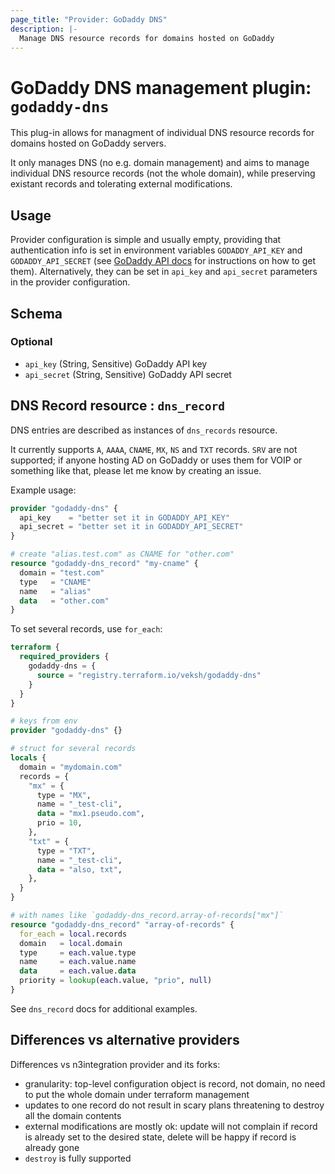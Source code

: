 ```yaml
---
page_title: "Provider: GoDaddy DNS"
description: |-
  Manage DNS resource records for domains hosted on GoDaddy
---
```


# GoDaddy DNS management plugin: `godaddy-dns`

This plug-in allows for managment of individual DNS resource records for domains hosted on GoDaddy servers.

It only manages DNS (no e.g. domain management) and aims to manage individual DNS resource records (not the whole domain), while preserving existant records and tolerating external modifications.

## Usage

Provider configuration is simple and usually empty, providing that authentication info is set in environment variables `GODADDY_API_KEY` and `GODADDY_API_SECRET` (see [GoDaddy API docs](https://developer.godaddy.com/) for instructions on how to get them). Alternatively, they can be set in `api_key` and `api_secret` parameters in the provider configuration.<!-- schema generated by tfplugindocs -->
## Schema

### Optional

- `api_key` (String, Sensitive) GoDaddy API key
- `api_secret` (String, Sensitive) GoDaddy API secret

## DNS Record resource : `dns_record`

DNS entries are described as instances of `dns_records` resource.

It currently supports `A`, `AAAA`, `CNAME`, `MX`, `NS` and `TXT` records. `SRV` are not supported; if anyone hosting AD on GoDaddy or uses them for VOIP or something like that, please let me know by creating an issue.

Example usage:

```terraform
provider "godaddy-dns" {
  api_key    = "better set it in GODADDY_API_KEY"
  api_secret = "better set it in GODADDY_API_SECRET"
}

# create "alias.test.com" as CNAME for "other.com"
resource "godaddy-dns_record" "my-cname" {
  domain = "test.com"
  type   = "CNAME"
  name   = "alias"
  data   = "other.com"
}
```

To set several records, use `for_each`:

```terraform
terraform {
  required_providers {
    godaddy-dns = {
      source = "registry.terraform.io/veksh/godaddy-dns"
    }
  }
}

# keys from env
provider "godaddy-dns" {}

# struct for several records
locals {
  domain = "mydomain.com"
  records = {
    "mx" = {
      type = "MX",
      name = "_test-cli",
      data = "mx1.pseudo.com",
      prio = 10,
    },
    "txt" = {
      type = "TXT",
      name = "_test-cli",
      data = "also, txt",
    },
  }
}

# with names like `godaddy-dns_record.array-of-records["mx"]`
resource "godaddy-dns_record" "array-of-records" {
  for_each = local.records
  domain   = local.domain
  type     = each.value.type
  name     = each.value.name
  data     = each.value.data
  priority = lookup(each.value, "prio", null)
}
```

See `dns_record` docs for additional examples.

## Differences vs alternative providers

Differences vs n3integration provider and its forks:
- granularity: top-level configuration object is record, not domain, no need to put the whole domain under terraform management
- updates to one record do not result in scary plans threatening to destroy all the domain contents
- external modifications are mostly ok: update will not complain if record is already set to the desired state, delete will be happy if record is already gone
- `destroy` is fully supported
